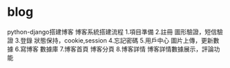 # blog
python-django搭建博客
博客系統搭建流程
    1.項目準備
    2.註冊
      圖形驗證，短信驗證
    3.登錄
      狀態保持，cookie,session
    4.忘記密碼
    5.用戶中心
      圖片上傳，更新數據
    6.寫博客
      數據庫
    7.博客首頁
      博客分頁
    8.博客詳情
      博客詳情數據展示，評論功能
